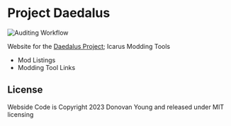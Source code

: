 # Project Daedalus

![Auditing Workflow](https://github.com/donovanmods/project_daedalus/actions/workflows/rubyonrails.yml/badge.svg?branch=main)

Website for the [Daedalus Project](https://projectdaedalus.app); Icarus Modding Tools

- Mod Listings
- Modding Tool Links

## License

Webside Code is Copyright 2023 Donovan Young and released under MIT licensing
